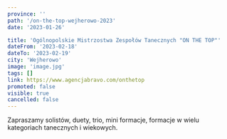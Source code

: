 ```yaml
---
province: ''
path: '/on-the-top-wejherowo-2023'
date: '2023-01-26'

title: 'Ogólnopolskie Mistrzostwa Zespołów Tanecznych "ON THE TOP"'
dateFrom: '2023-02-18'
dateTo: '2023-02-19'
city: 'Wejherowo'
image: 'image.jpg'
tags: []
link: https://www.agencjabravo.com/onthetop
promoted: false
visible: true
cancelled: false
---
```

Zapraszamy solistów, duety, trio, mini formacje, formacje w wielu kategoriach tanecznych i wiekowych.
